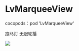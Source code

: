 # LvMarqueeView

cocopods：pod 'LvMarqueeView'
 
跑马灯 无限轮播

![](https://github.com/PlacidoLv/LvMarqueeView/blob/master/show.gif)
